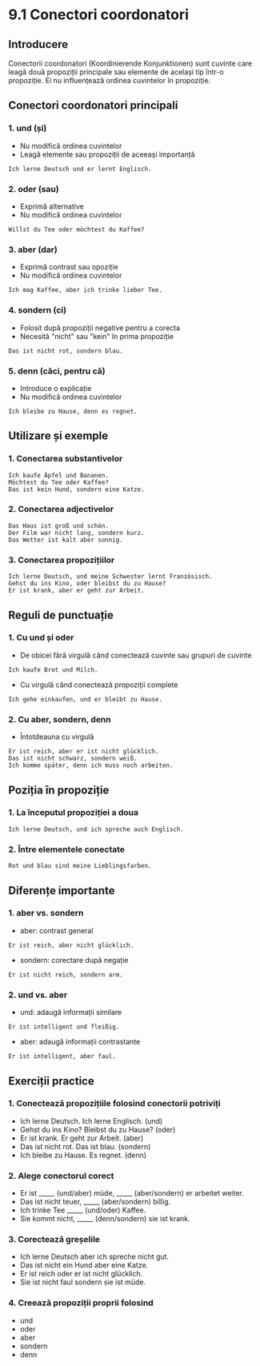 # 9.1 Conectori coordonatori

## Introducere
Conectorii coordonatori (Koordinierende Konjunktionen) sunt cuvinte care leagă două propoziții principale sau elemente de același tip într-o propoziție. Ei nu influențează ordinea cuvintelor în propoziție.

## Conectori coordonatori principali

### 1. und (și)
- Nu modifică ordinea cuvintelor
- Leagă elemente sau propoziții de aceeași importanță
```
Ich lerne Deutsch und er lernt Englisch.
```

### 2. oder (sau)
- Exprimă alternative
- Nu modifică ordinea cuvintelor
```
Willst du Tee oder möchtest du Kaffee?
```

### 3. aber (dar)
- Exprimă contrast sau opoziție
- Nu modifică ordinea cuvintelor
```
Ich mag Kaffee, aber ich trinke lieber Tee.
```

### 4. sondern (ci)
- Folosit după propoziții negative pentru a corecta
- Necesită "nicht" sau "kein" în prima propoziție
```
Das ist nicht rot, sondern blau.
```

### 5. denn (căci, pentru că)
- Introduce o explicație
- Nu modifică ordinea cuvintelor
```
Ich bleibe zu Hause, denn es regnet.
```

## Utilizare și exemple

### 1. Conectarea substantivelor
```
Ich kaufe Äpfel und Bananen.
Möchtest du Tee oder Kaffee?
Das ist kein Hund, sondern eine Katze.
```

### 2. Conectarea adjectivelor
```
Das Haus ist groß und schön.
Der Film war nicht lang, sondern kurz.
Das Wetter ist kalt aber sonnig.
```

### 3. Conectarea propozițiilor
```
Ich lerne Deutsch, und meine Schwester lernt Französisch.
Gehst du ins Kino, oder bleibst du zu Hause?
Er ist krank, aber er geht zur Arbeit.
```

## Reguli de punctuație

### 1. Cu und și oder
- De obicei fără virgulă când conectează cuvinte sau grupuri de cuvinte
```
Ich kaufe Brot und Milch.
```
- Cu virgulă când conectează propoziții complete
```
Ich gehe einkaufen, und er bleibt zu Hause.
```

### 2. Cu aber, sondern, denn
- Întotdeauna cu virgulă
```
Er ist reich, aber er ist nicht glücklich.
Das ist nicht schwarz, sondern weiß.
Ich komme später, denn ich muss noch arbeiten.
```

## Poziția în propoziție

### 1. La începutul propoziției a doua
```
Ich lerne Deutsch, und ich spreche auch Englisch.
```

### 2. Între elementele conectate
```
Rot und blau sind meine Lieblingsfarben.
```

## Diferențe importante

### 1. aber vs. sondern
- aber: contrast general
```
Er ist reich, aber nicht glücklich.
```
- sondern: corectare după negație
```
Er ist nicht reich, sondern arm.
```

### 2. und vs. aber
- und: adaugă informații similare
```
Er ist intelligent und fleißig.
```
- aber: adaugă informații contrastante
```
Er ist intelligent, aber faul.
```

## Exerciții practice

### 1. Conectează propozițiile folosind conectorii potriviți
- Ich lerne Deutsch. Ich lerne Englisch. (und)
- Gehst du ins Kino? Bleibst du zu Hause? (oder)
- Er ist krank. Er geht zur Arbeit. (aber)
- Das ist nicht rot. Das ist blau. (sondern)
- Ich bleibe zu Hause. Es regnet. (denn)

### 2. Alege conectorul corect
- Er ist _____ (und/aber) müde, _____ (aber/sondern) er arbeitet weiter.
- Das ist nicht teuer, _____ (aber/sondern) billig.
- Ich trinke Tee _____ (und/oder) Kaffee.
- Sie kommt nicht, _____ (denn/sondern) sie ist krank.

### 3. Corectează greșelile
- Ich lerne Deutsch aber ich spreche nicht gut.
- Das ist nicht ein Hund aber eine Katze.
- Er ist reich oder er ist nicht glücklich.
- Sie ist nicht faul sondern sie ist müde.

### 4. Creează propoziții proprii folosind
- und
- oder
- aber
- sondern
- denn
